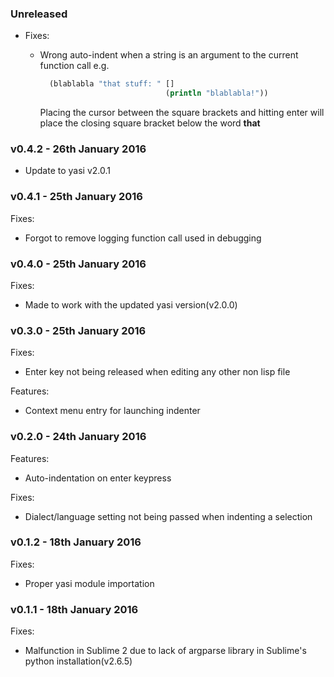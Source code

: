 ### Unreleased
- Fixes:
  - Wrong auto-indent when a string is an argument to the current function call
    e.g.

    ```clojure
      (blablabla "that stuff: " []
                                (println "blablabla!"))
    ```
    Placing the cursor between the square brackets and hitting enter will place the
    closing square bracket below the word **that**

### v0.4.2 - 26th January 2016
- Update to yasi v2.0.1

### v0.4.1 - 25th January 2016

Fixes:
  - Forgot to remove logging function call used in debugging


### v0.4.0 - 25th January 2016

Fixes:
  - Made to work with the updated yasi version(v2.0.0)

### v0.3.0 - 25th January 2016

Fixes:
  - Enter key not being released when editing any other non lisp file

Features:
  - Context menu entry for launching indenter

### v0.2.0 - 24th January 2016

Features:
  - Auto-indentation on enter keypress

Fixes:
  - Dialect/language setting not being passed when indenting a selection

### v0.1.2 - 18th January 2016

Fixes:
  - Proper yasi module importation

### v0.1.1 - 18th January 2016

Fixes:

  - Malfunction in Sublime 2 due to lack of argparse library in Sublime's python
    installation(v2.6.5)
